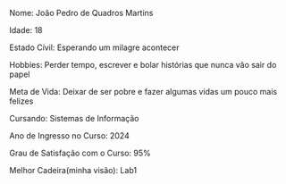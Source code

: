 
Nome: João Pedro de Quadros Martins

Idade: 18

Estado Cívil: Esperando um milagre acontecer

Hobbies: Perder tempo, escrever e bolar histórias que nunca vão sair do papel

Meta de Vida: Deixar de ser pobre e fazer algumas vidas um pouco mais felizes

Cursando: Sistemas de Informação

Ano de Ingresso no Curso: 2024

Grau de Satisfação com o Curso: 95%

Melhor Cadeira(minha visão): Lab1

